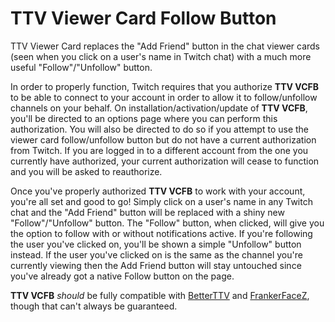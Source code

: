 # TTV Viewer Card Follow Button

TTV Viewer Card replaces the "Add Friend" button in the chat viewer cards (seen when you click on a user's name in Twitch chat) with a much more useful "Follow"/"Unfollow" button.

In order to properly function, Twitch requires that you authorize **TTV VCFB** to be able to connect to your account in order to allow it to follow/unfollow channels on your behalf. On installation/activation/update of **TTV VCFB**, you'll be directed to an options page where you can perform this authorization. You will also be directed to do so if you attempt to use the viewer card follow/unfollow button but do not have a current authorization from Twitch. If you are logged in to a different account from the one you currently have authorized, your current authorization will cease to function and you will be asked to reauthorize.

Once you've properly authorized **TTV VCFB** to work with your account, you're all set and good to go! Simply click on a user's name in any Twitch chat and the "Add Friend" button will be replaced with a shiny new "Follow"/"Unfollow" button. The "Follow" button, when clicked, will give you the option to follow with or without notifications active. If you're following the user you've clicked on, you'll be shown a simple "Unfollow" button instead. If the user you've clicked on is the same as the channel you're currently viewing then the Add Friend button will stay untouched since you've already got a native Follow button on the page.

**TTV VCFB** *should* be fully compatible with [BetterTTV](https://betterttv.com/) and [FrankerFaceZ](https://www.frankerfacez.com/), though that can't always be guaranteed.
